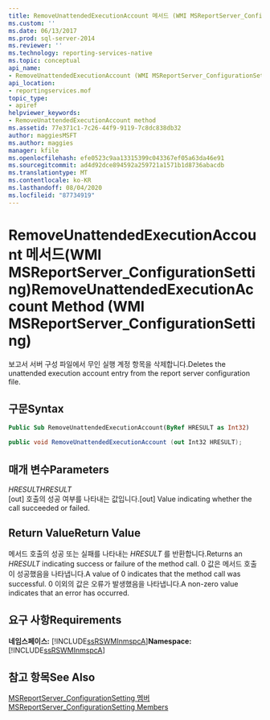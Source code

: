 ```yaml
---
title: RemoveUnattendedExecutionAccount 메서드 (WMI MSReportServer_ConfigurationSetting) | Microsoft Docs
ms.custom: ''
ms.date: 06/13/2017
ms.prod: sql-server-2014
ms.reviewer: ''
ms.technology: reporting-services-native
ms.topic: conceptual
api_name:
- RemoveUnattendedExecutionAccount (WMI MSReportServer_ConfigurationSetting Class)
api_location:
- reportingservices.mof
topic_type:
- apiref
helpviewer_keywords:
- RemoveUnattendedExecutionAccount method
ms.assetid: 77e371c1-7c26-44f9-9119-7c8dc838db32
author: maggiesMSFT
ms.author: maggies
manager: kfile
ms.openlocfilehash: efe0523c9aa13315399c043367ef05a63da46e91
ms.sourcegitcommit: ad4d92dce894592a259721a1571b1d8736abacdb
ms.translationtype: MT
ms.contentlocale: ko-KR
ms.lasthandoff: 08/04/2020
ms.locfileid: "87734919"
---
```

# <a name="removeunattendedexecutionaccount-method-wmi-msreportserver_configurationsetting"></a><span data-ttu-id="85585-102">RemoveUnattendedExecutionAccount 메서드(WMI MSReportServer_ConfigurationSetting)</span><span class="sxs-lookup"><span data-stu-id="85585-102">RemoveUnattendedExecutionAccount Method (WMI MSReportServer_ConfigurationSetting)</span></span>
  <span data-ttu-id="85585-103">보고서 서버 구성 파일에서 무인 실행 계정 항목을 삭제합니다.</span><span class="sxs-lookup"><span data-stu-id="85585-103">Deletes the unattended execution account entry from the report server configuration file.</span></span>  
  
## <a name="syntax"></a><span data-ttu-id="85585-104">구문</span><span class="sxs-lookup"><span data-stu-id="85585-104">Syntax</span></span>  
  
```vb  
Public Sub RemoveUnattendedExecutionAccount(ByRef HRESULT as Int32)  
```  
  
```csharp  
public void RemoveUnattendedExecutionAccount (out Int32 HRESULT);  
```  
  
## <a name="parameters"></a><span data-ttu-id="85585-105">매개 변수</span><span class="sxs-lookup"><span data-stu-id="85585-105">Parameters</span></span>  
 <span data-ttu-id="85585-106">*HRESULT*</span><span class="sxs-lookup"><span data-stu-id="85585-106">*HRESULT*</span></span>  
 <span data-ttu-id="85585-107">[out] 호출의 성공 여부를 나타내는 값입니다.</span><span class="sxs-lookup"><span data-stu-id="85585-107">[out] Value indicating whether the call succeeded or failed.</span></span>  
  
## <a name="return-value"></a><span data-ttu-id="85585-108">Return Value</span><span class="sxs-lookup"><span data-stu-id="85585-108">Return Value</span></span>  
 <span data-ttu-id="85585-109">메서드 호출의 성공 또는 실패를 나타내는 *HRESULT* 를 반환합니다.</span><span class="sxs-lookup"><span data-stu-id="85585-109">Returns an *HRESULT* indicating success or failure of the method call.</span></span> <span data-ttu-id="85585-110">0 값은 메서드 호출이 성공했음을 나타냅니다.</span><span class="sxs-lookup"><span data-stu-id="85585-110">A value of 0 indicates that the method call was successful.</span></span> <span data-ttu-id="85585-111">0 이외의 값은 오류가 발생했음을 나타냅니다.</span><span class="sxs-lookup"><span data-stu-id="85585-111">A non-zero value indicates that an error has occurred.</span></span>  
  
## <a name="requirements"></a><span data-ttu-id="85585-112">요구 사항</span><span class="sxs-lookup"><span data-stu-id="85585-112">Requirements</span></span>  
 <span data-ttu-id="85585-113">**네임스페이스:** [!INCLUDE[ssRSWMInmspcA](../../includes/ssrswminmspca-md.md)]</span><span class="sxs-lookup"><span data-stu-id="85585-113">**Namespace:** [!INCLUDE[ssRSWMInmspcA](../../includes/ssrswminmspca-md.md)]</span></span>  
  
## <a name="see-also"></a><span data-ttu-id="85585-114">참고 항목</span><span class="sxs-lookup"><span data-stu-id="85585-114">See Also</span></span>  
 [<span data-ttu-id="85585-115">MSReportServer_ConfigurationSetting 멤버</span><span class="sxs-lookup"><span data-stu-id="85585-115">MSReportServer_ConfigurationSetting Members</span></span>](msreportserver-configurationsetting-members.md)  
  
  
